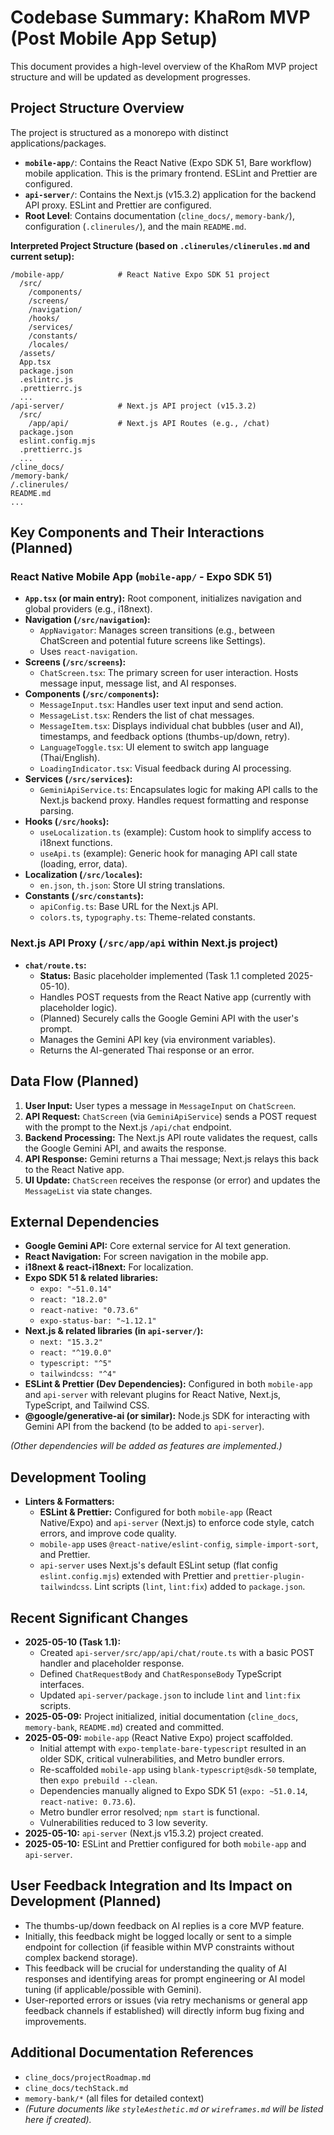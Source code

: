 # Codebase Summary: KhaRom MVP (Post Mobile App Setup)

This document provides a high-level overview of the KhaRom MVP project structure and will be updated as development progresses.

## Project Structure Overview
The project is structured as a monorepo with distinct applications/packages.
- **`mobile-app/`**: Contains the React Native (Expo SDK 51, Bare workflow) mobile application. This is the primary frontend. ESLint and Prettier are configured.
- **`api-server/`**: Contains the Next.js (v15.3.2) application for the backend API proxy. ESLint and Prettier are configured.
- **Root Level**: Contains documentation (`cline_docs/`, `memory-bank/`), configuration (`.clinerules/`), and the main `README.md`.

**Interpreted Project Structure (based on `.clinerules/clinerules.md` and current setup):**
```
/mobile-app/            # React Native Expo SDK 51 project
  /src/
    /components/
    /screens/
    /navigation/
    /hooks/
    /services/
    /constants/
    /locales/
  /assets/
  App.tsx
  package.json
  .eslintrc.js
  .prettierrc.js
  ...
/api-server/            # Next.js API project (v15.3.2)
  /src/
    /app/api/           # Next.js API Routes (e.g., /chat)
  package.json
  eslint.config.mjs
  .prettierrc.js
  ...
/cline_docs/
/memory-bank/
/.clinerules/
README.md
...
```

## Key Components and Their Interactions (Planned)

### React Native Mobile App (`mobile-app/` - Expo SDK 51)
-   **`App.tsx` (or main entry):** Root component, initializes navigation and global providers (e.g., i18next).
-   **Navigation (`/src/navigation`):**
    -   `AppNavigator`: Manages screen transitions (e.g., between ChatScreen and potential future screens like Settings).
    -   Uses `react-navigation`.
-   **Screens (`/src/screens`):**
    -   `ChatScreen.tsx`: The primary screen for user interaction. Hosts message input, message list, and AI responses.
-   **Components (`/src/components`):**
    -   `MessageInput.tsx`: Handles user text input and send action.
    -   `MessageList.tsx`: Renders the list of chat messages.
    -   `MessageItem.tsx`: Displays individual chat bubbles (user and AI), timestamps, and feedback options (thumbs-up/down, retry).
    -   `LanguageToggle.tsx`: UI element to switch app language (Thai/English).
    -   `LoadingIndicator.tsx`: Visual feedback during AI processing.
-   **Services (`/src/services`):**
    -   `GeminiApiService.ts`: Encapsulates logic for making API calls to the Next.js backend proxy. Handles request formatting and response parsing.
-   **Hooks (`/src/hooks`):**
    -   `useLocalization.ts` (example): Custom hook to simplify access to i18next functions.
    -   `useApi.ts` (example): Generic hook for managing API call state (loading, error, data).
-   **Localization (`/src/locales`):**
    -   `en.json`, `th.json`: Store UI string translations.
-   **Constants (`/src/constants`):**
    -   `apiConfig.ts`: Base URL for the Next.js API.
    -   `colors.ts`, `typography.ts`: Theme-related constants.

### Next.js API Proxy (`/src/app/api` within Next.js project)
-   **`chat/route.ts`:**
    -   **Status:** Basic placeholder implemented (Task 1.1 completed 2025-05-10).
    -   Handles POST requests from the React Native app (currently with placeholder logic).
    -   (Planned) Securely calls the Google Gemini API with the user's prompt.
    -   Manages the Gemini API key (via environment variables).
    -   Returns the AI-generated Thai response or an error.

## Data Flow (Planned)
1.  **User Input:** User types a message in `MessageInput` on `ChatScreen`.
2.  **API Request:** `ChatScreen` (via `GeminiApiService`) sends a POST request with the prompt to the Next.js `/api/chat` endpoint.
3.  **Backend Processing:** The Next.js API route validates the request, calls the Google Gemini API, and awaits the response.
4.  **API Response:** Gemini returns a Thai message; Next.js relays this back to the React Native app.
5.  **UI Update:** `ChatScreen` receives the response (or error) and updates the `MessageList` via state changes.

## External Dependencies
-   **Google Gemini API:** Core external service for AI text generation.
-   **React Navigation:** For screen navigation in the mobile app.
-   **i18next & react-i18next:** For localization.
-   **Expo SDK 51 & related libraries:**
    -   `expo: "~51.0.14"`
    -   `react: "18.2.0"`
    -   `react-native: "0.73.6"`
    -   `expo-status-bar: "~1.12.1"`
-   **Next.js & related libraries (in `api-server/`):**
    -   `next: "15.3.2"`
    -   `react: "^19.0.0"`
    -   `typescript: "^5"`
    -   `tailwindcss: "^4"`
-   **ESLint & Prettier (Dev Dependencies):** Configured in both `mobile-app` and `api-server` with relevant plugins for React Native, Next.js, TypeScript, and Tailwind CSS.
-   **@google/generative-ai (or similar):** Node.js SDK for interacting with Gemini API from the backend (to be added to `api-server`).

*(Other dependencies will be added as features are implemented.)*

## Development Tooling
-   **Linters & Formatters:**
    -   **ESLint & Prettier:** Configured for both `mobile-app` (React Native/Expo) and `api-server` (Next.js) to enforce code style, catch errors, and improve code quality.
    -   `mobile-app` uses `@react-native/eslint-config`, `simple-import-sort`, and Prettier.
    -   `api-server` uses Next.js's default ESLint setup (flat config `eslint.config.mjs`) extended with Prettier and `prettier-plugin-tailwindcss`. Lint scripts (`lint`, `lint:fix`) added to `package.json`.

## Recent Significant Changes
-   **2025-05-10 (Task 1.1):**
    -   Created `api-server/src/app/api/chat/route.ts` with a basic POST handler and placeholder response.
    -   Defined `ChatRequestBody` and `ChatResponseBody` TypeScript interfaces.
    -   Updated `api-server/package.json` to include `lint` and `lint:fix` scripts.
-   **2025-05-09:** Project initialized, initial documentation (`cline_docs`, `memory-bank`, `README.md`) created and committed.
-   **2025-05-09:** `mobile-app` (React Native Expo) project scaffolded.
    - Initial attempt with `expo-template-bare-typescript` resulted in an older SDK, critical vulnerabilities, and Metro bundler errors.
    - Re-scaffolded `mobile-app` using `blank-typescript@sdk-50` template, then `expo prebuild --clean`.
    - Dependencies manually aligned to Expo SDK 51 (`expo: ~51.0.14`, `react-native: 0.73.6`).
    - Metro bundler error resolved; `npm start` is functional.
    - Vulnerabilities reduced to 3 low severity.
-   **2025-05-10:** `api-server` (Next.js v15.3.2) project created.
-   **2025-05-10:** ESLint and Prettier configured for both `mobile-app` and `api-server`.

## User Feedback Integration and Its Impact on Development (Planned)
-   The thumbs-up/down feedback on AI replies is a core MVP feature.
-   Initially, this feedback might be logged locally or sent to a simple endpoint for collection (if feasible within MVP constraints without complex backend storage).
-   This feedback will be crucial for understanding the quality of AI responses and identifying areas for prompt engineering or AI model tuning (if applicable/possible with Gemini).
-   User-reported errors or issues (via retry mechanisms or general app feedback channels if established) will directly inform bug fixing and improvements.

## Additional Documentation References
-   `cline_docs/projectRoadmap.md`
-   `cline_docs/techStack.md`
-   `memory-bank/*` (all files for detailed context)
-   *(Future documents like `styleAesthetic.md` or `wireframes.md` will be listed here if created).*
